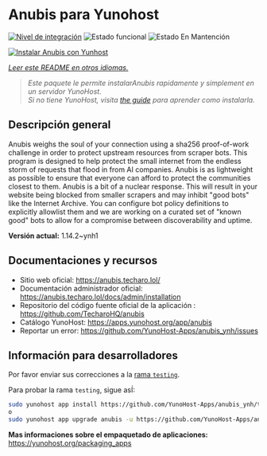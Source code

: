 <!--
Este archivo README esta generado automaticamente<https://github.com/YunoHost/apps/tree/master/tools/readme_generator>
No se debe editar a mano.
-->

# Anubis para Yunohost

[![Nivel de integración](https://apps.yunohost.org/badge/integration/anubis)](https://ci-apps.yunohost.org/ci/apps/anubis/)
![Estado funcional](https://apps.yunohost.org/badge/state/anubis)
![Estado En Mantención](https://apps.yunohost.org/badge/maintained/anubis)

[![Instalar Anubis con Yunhost](https://install-app.yunohost.org/install-with-yunohost.svg)](https://install-app.yunohost.org/?app=anubis)

*[Leer este README en otros idiomas.](./ALL_README.md)*

> *Este paquete le permite instalarAnubis rapidamente y simplement en un servidor YunoHost.*  
> *Si no tiene YunoHost, visita [the guide](https://yunohost.org/install) para aprender como instalarla.*

## Descripción general

Anubis weighs the soul of your connection using a sha256 proof-of-work challenge in order to protect upstream resources from scraper bots.
This program is designed to help protect the small internet from the endless storm of requests that flood in from AI companies. Anubis is as lightweight as possible to ensure that everyone can afford to protect the communities closest to them.
Anubis is a bit of a nuclear response. This will result in your website being blocked from smaller scrapers and may inhibit "good bots" like the Internet Archive. You can configure bot policy definitions to explicitly allowlist them and we are working on a curated set of "known good" bots to allow for a compromise between discoverability and uptime.


**Versión actual:** 1.14.2~ynh1
## Documentaciones y recursos

- Sitio web oficial: <https://anubis.techaro.lol/>
- Documentación administrador oficial: <https://anubis.techaro.lol/docs/admin/installation>
- Repositorio del código fuente oficial de la aplicación : <https://github.com/TecharoHQ/anubis>
- Catálogo YunoHost: <https://apps.yunohost.org/app/anubis>
- Reportar un error: <https://github.com/YunoHost-Apps/anubis_ynh/issues>

## Información para desarrolladores

Por favor enviar sus correcciones a la [rama `testing`](https://github.com/YunoHost-Apps/anubis_ynh/tree/testing).

Para probar la rama `testing`, sigue asÍ:

```bash
sudo yunohost app install https://github.com/YunoHost-Apps/anubis_ynh/tree/testing --debug
o
sudo yunohost app upgrade anubis -u https://github.com/YunoHost-Apps/anubis_ynh/tree/testing --debug
```

**Mas informaciones sobre el empaquetado de aplicaciones:** <https://yunohost.org/packaging_apps>
